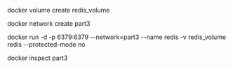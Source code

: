 docker volume create redis_volume

docker network create part3

docker run -d -p 6379:6379 --network=part3 --name redis -v redis_volume redis --protected-mode no

docker inspect part3